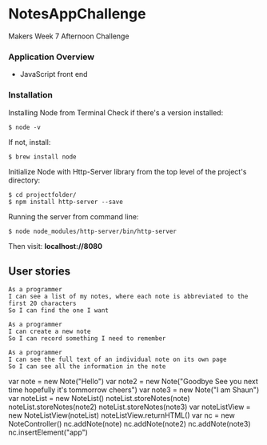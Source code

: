 # NotesAppChallenge

Makers Week 7 Afternoon Challenge

### Application Overview

- JavaScript front end

### Installation

Installing Node from Terminal
Check if there's a version installed:

```
$ node -v
```

If not, install:

```
$ brew install node
```

Initialize Node with Http-Server library from the top level of the project's directory:

```
$ cd projectfolder/
$ npm install http-server --save
```

Running the server from command line:

```
$ node node_modules/http-server/bin/http-server
```

Then visit:
**localhost://8080**

## User stories

```
As a programmer
I can see a list of my notes, where each note is abbreviated to the first 20 characters
So I can find the one I want
```

```
As a programmer
I can create a new note
So I can record something I need to remember
```

```
As a programmer
I can see the full text of an individual note on its own page
So I can see all the information in the note
```

var note = new Note("Hello")
var note2 = new Note("Goodbye See you next time hopefully it's tommorrow cheers")
var note3 = new Note("I am Shaun")
var noteList = new NoteList()
noteList.storeNotes(note)
noteList.storeNotes(note2)
noteList.storeNotes(note3)
var noteListView = new NoteListView(noteList)
noteListView.returnHTML()
var nc = new NoteController()
nc.addNote(note)
nc.addNote(note2)
nc.addNote(note3)
nc.insertElement("app")
